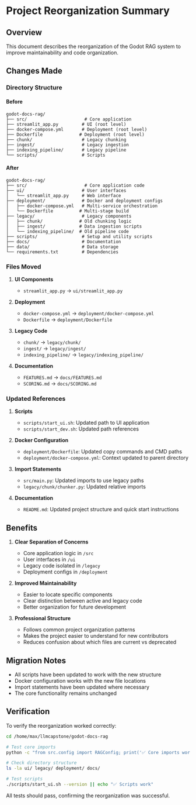 # Project Reorganization Summary

## Overview

This document describes the reorganization of the Godot RAG system to improve maintainability and code organization.

## Changes Made

### Directory Structure

#### Before

```
godot-docs-rag/
├── src/                      # Core application
├── streamlit_app.py         # UI (root level)
├── docker-compose.yml       # Deployment (root level)
├── Dockerfile              # Deployment (root level)
├── chunk/                   # Legacy chunking
├── ingest/                  # Legacy ingestion
├── indexing_pipeline/       # Legacy pipeline
└── scripts/                 # Scripts
```

#### After

```
godot-docs-rag/
├── src/                      # Core application code
├── ui/                      # User interfaces
│   └── streamlit_app.py     # Web interface
├── deployment/              # Docker and deployment configs
│   ├── docker-compose.yml   # Multi-service orchestration
│   └── Dockerfile          # Multi-stage build
├── legacy/                  # Legacy components
│   ├── chunk/              # Old chunking logic
│   ├── ingest/             # Data ingestion scripts
│   └── indexing_pipeline/  # Old pipeline code
├── scripts/                 # Setup and utility scripts
├── docs/                    # Documentation
├── data/                    # Data storage
└── requirements.txt         # Dependencies
```

### Files Moved

1. **UI Components**
   - `streamlit_app.py` → `ui/streamlit_app.py`

2. **Deployment**
   - `docker-compose.yml` → `deployment/docker-compose.yml`
   - `Dockerfile` → `deployment/Dockerfile`

3. **Legacy Code**
   - `chunk/` → `legacy/chunk/`
   - `ingest/` → `legacy/ingest/`
   - `indexing_pipeline/` → `legacy/indexing_pipeline/`

4. **Documentation**
   - `FEATURES.md` → `docs/FEATURES.md`
   - `SCORING.md` → `docs/SCORING.md`

### Updated References

1. **Scripts**
   - `scripts/start_ui.sh`: Updated path to UI application
   - `scripts/start_dev.sh`: Updated path references

2. **Docker Configuration**
   - `deployment/Dockerfile`: Updated copy commands and CMD paths
   - `deployment/docker-compose.yml`: Context updated to parent directory

3. **Import Statements**
   - `src/main.py`: Updated imports to use legacy paths
   - `legacy/chunk/chunker.py`: Updated relative imports

4. **Documentation**
   - `README.md`: Updated project structure and quick start instructions

## Benefits

1. **Clear Separation of Concerns**
   - Core application logic in `/src`
   - User interfaces in `/ui`
   - Legacy code isolated in `/legacy`
   - Deployment configs in `/deployment`

2. **Improved Maintainability**
   - Easier to locate specific components
   - Clear distinction between active and legacy code
   - Better organization for future development

3. **Professional Structure**
   - Follows common project organization patterns
   - Makes the project easier to understand for new contributors
   - Reduces confusion about which files are current vs deprecated

## Migration Notes

- All scripts have been updated to work with the new structure
- Docker configuration works with the new file locations
- Import statements have been updated where necessary
- The core functionality remains unchanged

## Verification

To verify the reorganization worked correctly:

```bash
cd /home/max/llmcapstone/godot-docs-rag

# Test core imports
python -c "from src.config import RAGConfig; print('✅ Core imports work')"

# Check directory structure
ls -la ui/ legacy/ deployment/ docs/

# Test scripts
./scripts/start_ui.sh --version || echo "✅ Scripts work"
```

All tests should pass, confirming the reorganization was successful.
